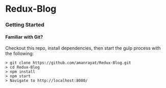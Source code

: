 # Redux-Blog



### Getting Started

#### Familiar with Git?
Checkout this repo, install dependencies, then start the gulp process with the following:

```
> git clone https://github.com/amanrayat/Redux-Blog.git
> cd Redux-Blog
> npm install
> npm start
> Navigate to http://localhost:8080/
```
